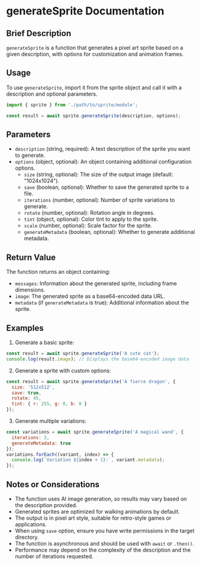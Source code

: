 # generateSprite Documentation

## Brief Description
`generateSprite` is a function that generates a pixel art sprite based on a given description, with options for customization and animation frames.

## Usage
To use `generateSprite`, import it from the sprite object and call it with a description and optional parameters.

```javascript
import { sprite } from './path/to/sprite/module';

const result = await sprite.generateSprite(description, options);
```

## Parameters
- `description` (string, required): A text description of the sprite you want to generate.
- `options` (object, optional): An object containing additional configuration options.
  - `size` (string, optional): The size of the output image (default: "1024x1024").
  - `save` (boolean, optional): Whether to save the generated sprite to a file.
  - `iterations` (number, optional): Number of sprite variations to generate.
  - `rotate` (number, optional): Rotation angle in degrees.
  - `tint` (object, optional): Color tint to apply to the sprite.
  - `scale` (number, optional): Scale factor for the sprite.
  - `generateMetadata` (boolean, optional): Whether to generate additional metadata.

## Return Value
The function returns an object containing:
- `messages`: Information about the generated sprite, including frame dimensions.
- `image`: The generated sprite as a base64-encoded data URL.
- `metadata` (if `generateMetadata` is true): Additional information about the sprite.

## Examples

1. Generate a basic sprite:
```javascript
const result = await sprite.generateSprite('A cute cat');
console.log(result.image); // Displays the base64-encoded image data
```

2. Generate a sprite with custom options:
```javascript
const result = await sprite.generateSprite('A fierce dragon', {
  size: '512x512',
  save: true,
  rotate: 45,
  tint: { r: 255, g: 0, b: 0 }
});
```

3. Generate multiple variations:
```javascript
const variations = await sprite.generateSprite('A magical wand', {
  iterations: 3,
  generateMetadata: true
});
variations.forEach((variant, index) => {
  console.log(`Variation ${index + 1}:`, variant.metadata);
});
```

## Notes or Considerations
- The function uses AI image generation, so results may vary based on the description provided.
- Generated sprites are optimized for walking animations by default.
- The output is in pixel art style, suitable for retro-style games or applications.
- When using `save` option, ensure you have write permissions in the target directory.
- The function is asynchronous and should be used with `await` or `.then()`.
- Performance may depend on the complexity of the description and the number of iterations requested.